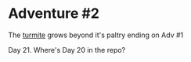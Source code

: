 # Adventure #2

The [turmite](https://github.com/JonKernPA/turmites) grows beyond it's paltry ending on Adv #1

Day 21. Where's Day 20 in the repo?